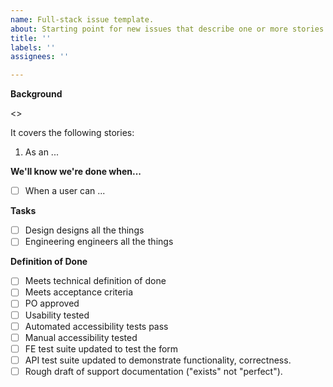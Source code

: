 ```yaml
---
name: Full-stack issue template.
about: Starting point for new issues that describe one or more stories.
title: ''
labels: ''
assignees: ''

---
```


**Background**

<<background>>

It covers the following stories:

1. As an ...

**We'll know we're done when...**
- [ ] When a user can ...
  
**Tasks**
- [ ] Design designs all the things
- [ ] Engineering engineers all the things

**Definition of Done**

- [ ] Meets technical definition of done
- [ ] Meets acceptance criteria
- [ ] PO approved
- [ ] Usability tested
- [ ] Automated accessibility tests pass
- [ ] Manual accessibility tested
- [ ] FE test suite updated to test the form
- [ ] API test suite updated to demonstrate functionality, correctness.
- [ ] Rough draft of support documentation ("exists" not "perfect").
